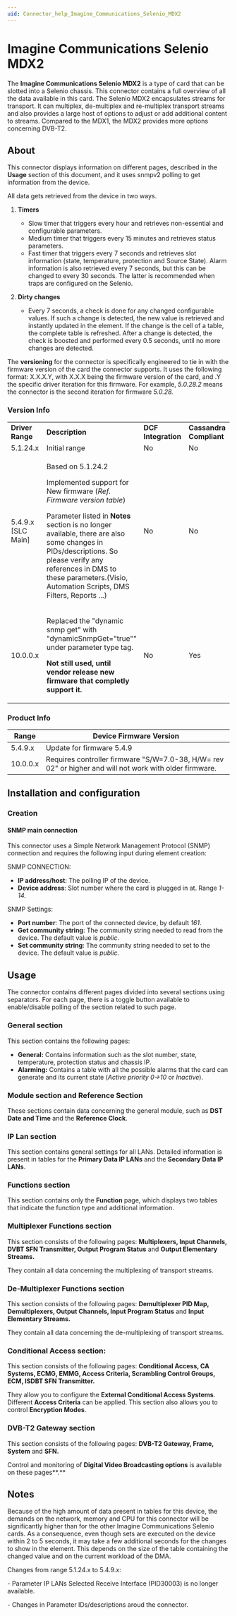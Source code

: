 ```yaml
---
uid: Connector_help_Imagine_Communications_Selenio_MDX2
---
```


# Imagine Communications Selenio MDX2

The **Imagine Communications Selenio MDX2** is a type of card that can be slotted into a Selenio chassis. This connector contains a full overview of all the data available in this card. The Selenio MDX2 encapsulates streams for transport. It can multiplex, de-multiplex and re-multiplex transport streams and also provides a large host of options to adjust or add additional content to streams. Compared to the MDX1, the MDX2 provides more options concerning DVB-T2.

## About

This connector displays information on different pages, described in the **Usage** section of this document, and it uses snmpv2 polling to get information from the device.

All data gets retrieved from the device in two ways.

1. **Timers**

   - Slow timer that triggers every hour and retrieves non-essential and configurable parameters.
   - Medium timer that triggers every 15 minutes and retrieves status parameters.
   - Fast timer that triggers every 7 seconds and retrieves slot information (state, temperature, protection and Source State). Alarm information is also retrieved every 7 seconds, but this can be changed to every 30 seconds. The latter is recommended when traps are configured on the Selenio.

1. **Dirty changes**

   - Every 7 seconds, a check is done for any changed configurable values. If such a change is detected, the new value is retrieved and instantly updated in the element. If the change is the cell of a table, the complete table is refreshed. After a change is detected, the check is boosted and performed every 0.5 seconds, until no more changes are detected.

The **versioning** for the connector is specifically engineered to tie in with the firmware version of the card the connector supports. It uses the following format: X.X.X.Y, with X.X.X being the firmware version of the card, and .Y the specific driver iteration for this firmware. For example, *5.0.28.2* means the connector is the second iteration for firmware *5.0.28.*

### Version Info

<table>
<colgroup>
<col style="width: 25%" />
<col style="width: 25%" />
<col style="width: 25%" />
<col style="width: 25%" />
</colgroup>
<tbody>
<tr class="odd">
<td><strong>Driver Range</strong></td>
<td><strong>Description</strong></td>
<td><strong>DCF Integration</strong></td>
<td><strong>Cassandra Compliant</strong></td>
</tr>
<tr class="even">
<td>5.1.24.x</td>
<td>Initial range</td>
<td>No</td>
<td>No</td>
</tr>
<tr class="odd">
<td>5.4.9.x [SLC Main]</td>
<td><p>Based on 5.1.24.2</p>
<p>Implemented support for New firmware (<em>Ref. Firmware version table</em>)</p>
<p>Parameter listed in <strong>Notes</strong> section is no longer available, there are also some changes in PIDs/descriptions. So please verify any references in DMS to these parameters.(Visio, Automation Scripts, DMS Filters, Reports ...)</p></td>
<td>No</td>
<td>No</td>
</tr>
<tr class="even">
<td>10.0.0.x</td>
<td><p>Replaced the "dynamic snmp get" with "dynamicSnmpGet="true"" under parameter type tag.</p>
<p><strong>Not still used, until vendor release new firmware that completly support it.</strong></p></td>
<td>No</td>
<td>Yes</td>
</tr>
</tbody>
</table>

### Product Info

| **Range** | **Device Firmware Version**                                                                             |
|------------------|---------------------------------------------------------------------------------------------------------|
| 5.4.9.x          | Update for firmware 5.4.9                                                                               |
| 10.0.0.x         | Requires controller firmware "S/W=7.0-38, H/W= rev 02" or higher and will not work with older firmware. |

## Installation and configuration

### Creation

#### SNMP main connection

This connector uses a Simple Network Management Protocol (SNMP) connection and requires the following input during element creation:

SNMP CONNECTION:

- **IP address/host**: The polling IP of the device.
- **Device address**: Slot number where the card is plugged in at. Range *1-14.*

SNMP Settings:

- **Port number**: The port of the connected device, by default *161*.
- **Get community string**: The community string needed to read from the device. The default value is *public*.
- **Set community string**: The community string needed to set to the device. The default value is *public.*

## Usage

The connector contains different pages divided into several sections using separators. For each page, there is a toggle button available to enable/disable polling of the section related to such page.

### General section

This section contains the following pages:

- **General:** Contains information such as the slot number, state, temperature, protection status and chassis IP.
- **Alarming:** Contains a table with all the possible alarms that the card can generate and its current state (*Active priority 0-\>10* or *Inactive*).

### Module section and Reference Section

These sections contain data concerning the general module, such as **DST Date and Time** and the **Reference Clock**.

### IP Lan section

This section contains general settings for all LANs. Detailed information is present in tables for the **Primary Data IP LANs** and the **Secondary Data IP LANs**.

### Functions section

This section contains only the **Function** page, which displays two tables that indicate the function type and additional information.

### Multiplexer Functions section

This section consists of the following pages: **Multiplexers, Input Channels, DVBT SFN Transmitter, Output Program Status** and **Output Elementary Streams.**

They contain all data concerning the multiplexing of transport streams.

### De-Multiplexer Functions section

This section consists of the following pages: **Demultiplexer PID Map, Demultiplexers, Output Channels, Input Program Status** and **Input Elementary Streams.**

They contain all data concerning the de-multiplexing of transport streams.

### Conditional Access section:

This section consists of the following pages: **Conditional Access, CA Systems, ECMG, EMMG, Access Criteria, Scrambling Control Groups, ECM, ISDBT SFN Transmitter.**

They allow you to configure the **External Conditional Access Systems**. Different **Access Criteria** can be applied. This section also allows you to control **Encryption Modes**.

### DVB-T2 Gateway section

This section consists of the following pages: **DVB-T2 Gateway, Frame, System** and **SFN.**

Control and monitoring of **Digital Video Broadcasting options** is available on these pages**.**

## Notes

Because of the high amount of data present in tables for this device, the demands on the network, memory and CPU for this connector will be significantly higher than for the other Imagine Communications Selenio cards. As a consequence, even though sets are executed on the device within 2 to 5 seconds, it may take a few additional seconds for the changes to show in the element. This depends on the size of the table containing the changed value and on the current workload of the DMA.

Changes from range 5.1.24.x to 5.4.9.x:

\- Parameter IP LANs Selected Receive Interface (PID30003) is no longer available.

\- Changes in Parameter IDs/descriptions aroud the connector.
